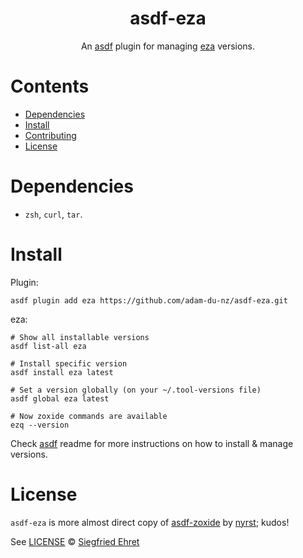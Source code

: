 <div align="center">

# asdf-eza
An [asdf](https://asdf-vm.com) plugin for managing [eza](https://github.com/eza-community/eza) versions.
</div>

# Contents

- [Dependencies](#dependencies)
- [Install](#install)
- [Contributing](#contributing)
- [License](#license)

# Dependencies

- `zsh`, `curl`, `tar`.

# Install

Plugin:

```shell
asdf plugin add eza https://github.com/adam-du-nz/asdf-eza.git
```

eza:

```shell
# Show all installable versions
asdf list-all eza

# Install specific version
asdf install eza latest

# Set a version globally (on your ~/.tool-versions file)
asdf global eza latest

# Now zoxide commands are available
ezq --version
```

Check [asdf](https://github.com/asdf-vm/asdf) readme for more instructions on how to
install & manage versions.

# License

`asdf-eza` is more almost direct copy of [asdf-zoxide](https://github.com/nyrst/asdf-zoxide) by [nyrst](https://github.com/nyrst); kudos!

See [LICENSE](LICENSE) © [Siegfried Ehret](https://github.com/SiegfriedEhret/)
